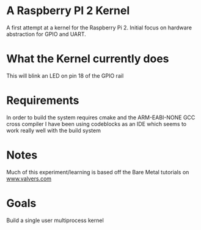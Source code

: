 # A Raspberry PI 2 Kernel

A first attempt at a kernel for the Raspberry Pi 2.
Initial focus on hardware abstraction for GPIO and UART.

# What the Kernel currently does
  This will blink an LED on pin 18 of the GPIO rail
  
# Requirements
  In order to build the system requires cmake and the ARM-EABI-NONE GCC cross compiler
  I have been using codeblocks as an IDE which seems to work really well with the build system

# Notes
Much of this experiment/learning is based off the Bare Metal tutorials on www.valvers.com


# Goals
  Build a single user multiprocess kernel
